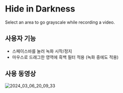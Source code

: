 # Hide in Darkness
Select an area to go grayscale while recording a video.

## 사용자 기능
* 스페이스바를 눌러 녹화 시작/정지
* 마우스로 드래그한 영역에 흑백 필터 적용 (녹화 중에도 적용)

## 사용 동영상
![2024_03_06_20_09_33](https://github.com/illboi1/hide-in-darkness/assets/88954347/d1e94c81-72da-4a5f-a3a6-f442a8ac11eb)
